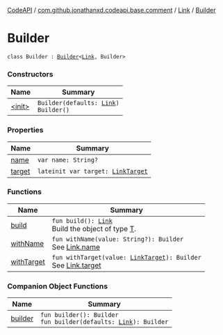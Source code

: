 [CodeAPI](../../../index.md) / [com.github.jonathanxd.codeapi.base.comment](../../index.md) / [Link](../index.md) / [Builder](.)

# Builder

`class Builder : `[`Builder`](../../../com.github.jonathanxd.codeapi.builder/-builder/index.md)`<`[`Link`](../index.md)`, Builder>`

### Constructors

| Name | Summary |
|---|---|
| [&lt;init&gt;](-init-.md) | `Builder(defaults: `[`Link`](../index.md)`)`<br>`Builder()` |

### Properties

| Name | Summary |
|---|---|
| [name](name.md) | `var name: String?` |
| [target](target.md) | `lateinit var target: `[`LinkTarget`](../-link-target/index.md) |

### Functions

| Name | Summary |
|---|---|
| [build](build.md) | `fun build(): `[`Link`](../index.md)<br>Build the object of type [T](#). |
| [withName](with-name.md) | `fun withName(value: String?): Builder`<br>See [Link.name](../name.md) |
| [withTarget](with-target.md) | `fun withTarget(value: `[`LinkTarget`](../-link-target/index.md)`): Builder`<br>See [Link.target](../target.md) |

### Companion Object Functions

| Name | Summary |
|---|---|
| [builder](builder.md) | `fun builder(): Builder`<br>`fun builder(defaults: `[`Link`](../index.md)`): Builder` |
